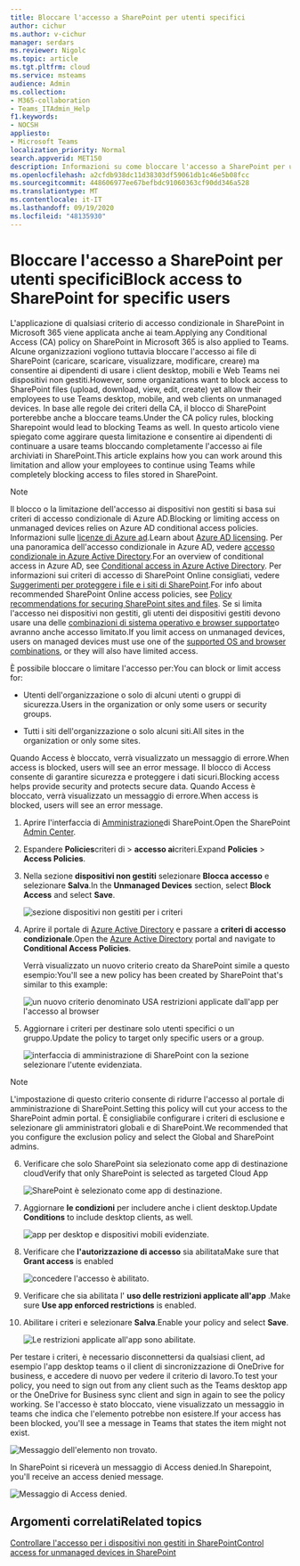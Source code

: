 ```yaml
---
title: Bloccare l'accesso a SharePoint per utenti specifici
author: cichur
ms.author: v-cichur
manager: serdars
ms.reviewer: Nigolc
ms.topic: article
ms.tgt.pltfrm: cloud
ms.service: msteams
audience: Admin
ms.collection:
- M365-collaboration
- Teams_ITAdmin_Help
f1.keywords:
- NOCSH
appliesto:
- Microsoft Teams
localization_priority: Normal
search.appverid: MET150
description: Informazioni su come bloccare l'accesso a SharePoint per utenti specifici
ms.openlocfilehash: a2cfdb938dc11d38303df59061db1c46e5b08fcc
ms.sourcegitcommit: 448606977ee67befbdc91060363cf90dd346a528
ms.translationtype: MT
ms.contentlocale: it-IT
ms.lasthandoff: 09/19/2020
ms.locfileid: "48135930"
---
```

# <a name="block-access-to-sharepoint-for-specific-users"></a><span data-ttu-id="2dc5a-103">Bloccare l'accesso a SharePoint per utenti specifici</span><span class="sxs-lookup"><span data-stu-id="2dc5a-103">Block access to SharePoint for specific users</span></span>

<span data-ttu-id="2dc5a-104">L'applicazione di qualsiasi criterio di accesso condizionale in SharePoint in Microsoft 365 viene applicata anche ai team.</span><span class="sxs-lookup"><span data-stu-id="2dc5a-104">Applying any Conditional Access (CA) policy on SharePoint in Microsoft 365 is also applied to Teams.</span></span> <span data-ttu-id="2dc5a-105">Alcune organizzazioni vogliono tuttavia bloccare l'accesso ai file di SharePoint (caricare, scaricare, visualizzare, modificare, creare) ma consentire ai dipendenti di usare i client desktop, mobili e Web Teams nei dispositivi non gestiti.</span><span class="sxs-lookup"><span data-stu-id="2dc5a-105">However, some organizations want to block access to SharePoint files (upload, download, view, edit, create) yet allow their employees to use Teams desktop, mobile, and web clients on unmanaged devices.</span></span> <span data-ttu-id="2dc5a-106">In base alle regole dei criteri della CA, il blocco di SharePoint porterebbe anche a bloccare teams.</span><span class="sxs-lookup"><span data-stu-id="2dc5a-106">Under the CA policy rules, blocking Sharepoint would lead to blocking Teams as well.</span></span> <span data-ttu-id="2dc5a-107">In questo articolo viene spiegato come aggirare questa limitazione e consentire ai dipendenti di continuare a usare teams bloccando completamente l'accesso ai file archiviati in SharePoint.</span><span class="sxs-lookup"><span data-stu-id="2dc5a-107">This article explains how you can work around this limitation and allow your employees to continue using Teams while completely blocking access to files stored in SharePoint.</span></span>

> [!Note]
> <span data-ttu-id="2dc5a-108">Il blocco o la limitazione dell'accesso ai dispositivi non gestiti si basa sui criteri di accesso condizionale di Azure AD.</span><span class="sxs-lookup"><span data-stu-id="2dc5a-108">Blocking or limiting access on unmanaged devices relies on Azure AD conditional access policies.</span></span> <span data-ttu-id="2dc5a-109">Informazioni sulle [licenze di Azure ad](https://azure.microsoft.com/pricing/details/active-directory/).</span><span class="sxs-lookup"><span data-stu-id="2dc5a-109">Learn about [Azure AD licensing](https://azure.microsoft.com/pricing/details/active-directory/).</span></span> <span data-ttu-id="2dc5a-110">Per una panoramica dell'accesso condizionale in Azure AD, vedere [accesso condizionale in Azure Active Directory](https://docs.microsoft.com/azure/active-directory/conditional-access/overview).</span><span class="sxs-lookup"><span data-stu-id="2dc5a-110">For an overview of conditional access in Azure AD, see [Conditional access in Azure Active Directory](https://docs.microsoft.com/azure/active-directory/conditional-access/overview).</span></span> <span data-ttu-id="2dc5a-111">Per informazioni sui criteri di accesso di SharePoint Online consigliati, vedere [Suggerimenti per proteggere i file e i siti di SharePoint](https://docs.microsoft.com/microsoft-365/enterprise/sharepoint-file-access-policies).</span><span class="sxs-lookup"><span data-stu-id="2dc5a-111">For info about recommended SharePoint Online access policies, see [Policy recommendations for securing SharePoint sites and files](https://docs.microsoft.com/microsoft-365/enterprise/sharepoint-file-access-policies).</span></span> <span data-ttu-id="2dc5a-112">Se si limita l'accesso nei dispositivi non gestiti, gli utenti dei dispositivi gestiti devono usare una delle [combinazioni di sistema operativo e browser supportate](https://docs.microsoft.com/azure/active-directory/conditional-access/technical-reference#client-apps-condition)o avranno anche accesso limitato.</span><span class="sxs-lookup"><span data-stu-id="2dc5a-112">If you limit access on unmanaged devices, users on managed devices must use one of the [supported OS and browser combinations](https://docs.microsoft.com/azure/active-directory/conditional-access/technical-reference#client-apps-condition), or they will also have limited access.</span></span>

<span data-ttu-id="2dc5a-113">È possibile bloccare o limitare l'accesso per:</span><span class="sxs-lookup"><span data-stu-id="2dc5a-113">You can block or limit access for:</span></span>

- <span data-ttu-id="2dc5a-114">Utenti dell'organizzazione o solo di alcuni utenti o gruppi di sicurezza.</span><span class="sxs-lookup"><span data-stu-id="2dc5a-114">Users in the organization or only some users or security groups.</span></span>

- <span data-ttu-id="2dc5a-115">Tutti i siti dell'organizzazione o solo alcuni siti.</span><span class="sxs-lookup"><span data-stu-id="2dc5a-115">All sites in the organization or only some sites.</span></span>

<span data-ttu-id="2dc5a-116">Quando Access è bloccato, verrà visualizzato un messaggio di errore.</span><span class="sxs-lookup"><span data-stu-id="2dc5a-116">When access is blocked, users will see an error message.</span></span> <span data-ttu-id="2dc5a-117">Il blocco di Access consente di garantire sicurezza e proteggere i dati sicuri.</span><span class="sxs-lookup"><span data-stu-id="2dc5a-117">Blocking access helps provide security and protects secure data.</span></span> <span data-ttu-id="2dc5a-118">Quando Access è bloccato, verrà visualizzato un messaggio di errore.</span><span class="sxs-lookup"><span data-stu-id="2dc5a-118">When access is blocked, users will see an error message.</span></span>

1. <span data-ttu-id="2dc5a-119">Aprire l'interfaccia di [Amministrazione](https://admin.microsoft.com/sharepoint?page=accessControl&modern=true)di SharePoint.</span><span class="sxs-lookup"><span data-stu-id="2dc5a-119">Open the SharePoint [Admin Center](https://admin.microsoft.com/sharepoint?page=accessControl&modern=true).</span></span>

2. <span data-ttu-id="2dc5a-120">Espandere **Policies**criteri di  >  **accesso ai**criteri.</span><span class="sxs-lookup"><span data-stu-id="2dc5a-120">Expand **Policies** > **Access Policies**.</span></span>

3. <span data-ttu-id="2dc5a-121">Nella sezione **dispositivi non gestiti** selezionare **Blocca accesso** e selezionare **Salva**.</span><span class="sxs-lookup"><span data-stu-id="2dc5a-121">In the **Unmanaged Devices** section,  select **Block Access** and select **Save**.</span></span>

   ![sezione dispositivi non gestiti per i criteri](media/no-sharepoint-access1.png)

4. <span data-ttu-id="2dc5a-123">Aprire il portale di [Azure Active Directory](https://portal.azure.com/#blade/Microsoft_AAD_IAM/ConditionalAccessBlade/Policies) e passare a **criteri di accesso condizionale**.</span><span class="sxs-lookup"><span data-stu-id="2dc5a-123">Open the [Azure Active Directory](https://portal.azure.com/#blade/Microsoft_AAD_IAM/ConditionalAccessBlade/Policies) portal and navigate to **Conditional Access Policies**.</span></span>

    <span data-ttu-id="2dc5a-124">Verrà visualizzato un nuovo criterio creato da SharePoint simile a questo esempio:</span><span class="sxs-lookup"><span data-stu-id="2dc5a-124">You'll see a new policy has been created by SharePoint that's similar to this example:</span></span>

    ![un nuovo criterio denominato USA restrizioni applicate dall'app per l'accesso al browser](media/no-sharepoint-access2.png)

5. <span data-ttu-id="2dc5a-126">Aggiornare i criteri per destinare solo utenti specifici o un gruppo.</span><span class="sxs-lookup"><span data-stu-id="2dc5a-126">Update the policy to target only specific users or a group.</span></span>

    ![interfaccia di amministrazione di SharePoint con la sezione selezionare l'utente evidenziata.](media/no-sharepoint-access2b.png)

  > [!Note]
> <span data-ttu-id="2dc5a-128">L'impostazione di questo criterio consente di ridurre l'accesso al portale di amministrazione di SharePoint.</span><span class="sxs-lookup"><span data-stu-id="2dc5a-128">Setting this policy will cut your access to the SharePoint admin portal.</span></span> <span data-ttu-id="2dc5a-129">È consigliabile configurare i criteri di esclusione e selezionare gli amministratori globali e di SharePoint.</span><span class="sxs-lookup"><span data-stu-id="2dc5a-129">We recommended that you configure the exclusion policy and select the Global and SharePoint admins.</span></span>

6. <span data-ttu-id="2dc5a-130">Verificare che solo SharePoint sia selezionato come app di destinazione cloud</span><span class="sxs-lookup"><span data-stu-id="2dc5a-130">Verify that only SharePoint is selected as targeted Cloud App</span></span>

    ![SharePoint è selezionato come app di destinazione.](media/no-sharepoint-access3.png)

7. <span data-ttu-id="2dc5a-132">Aggiornare **le condizioni** per includere anche i client desktop.</span><span class="sxs-lookup"><span data-stu-id="2dc5a-132">Update **Conditions** to include desktop clients, as well.</span></span>

    ![app per desktop e dispositivi mobili evidenziate.](media/no-sharepoint-access4.png)

8. <span data-ttu-id="2dc5a-134">Verificare che **l'autorizzazione di accesso** sia abilitata</span><span class="sxs-lookup"><span data-stu-id="2dc5a-134">Make sure that **Grant access** is enabled</span></span>

    ![concedere l'accesso è abilitato.](media/no-sharepoint-access5.png)

9. <span data-ttu-id="2dc5a-136">Verificare che sia abilitata l' **uso delle restrizioni applicate all'app** .</span><span class="sxs-lookup"><span data-stu-id="2dc5a-136">Make sure **Use app enforced restrictions** is enabled.</span></span>

10. <span data-ttu-id="2dc5a-137">Abilitare i criteri e selezionare **Salva**.</span><span class="sxs-lookup"><span data-stu-id="2dc5a-137">Enable your policy and select **Save**.</span></span>

    ![Le restrizioni applicate all'app sono abilitate.](media/no-sharepoint-access6.png)

<span data-ttu-id="2dc5a-139">Per testare i criteri, è necessario disconnettersi da qualsiasi client, ad esempio l'app desktop teams o il client di sincronizzazione di OneDrive for business, e accedere di nuovo per vedere il criterio di lavoro.</span><span class="sxs-lookup"><span data-stu-id="2dc5a-139">To test your policy, you need to sign out from any client such as the Teams desktop app or the OneDrive for Business sync client and sign in again to see the policy working.</span></span> <span data-ttu-id="2dc5a-140">Se l'accesso è stato bloccato, viene visualizzato un messaggio in teams che indica che l'elemento potrebbe non esistere.</span><span class="sxs-lookup"><span data-stu-id="2dc5a-140">If your access has been blocked, you'll see a message in Teams that states the item might not exist.</span></span>

 ![Messaggio dell'elemento non trovato.](media/access-denied-sharepoint.png)

<span data-ttu-id="2dc5a-142">In SharePoint si riceverà un messaggio di Access denied.</span><span class="sxs-lookup"><span data-stu-id="2dc5a-142">In Sharepoint, you'll receive an access denied message.</span></span>

![Messaggio di Access denied.](media/blocked-access-warning.png)

## <a name="related-topics"></a><span data-ttu-id="2dc5a-144">Argomenti correlati</span><span class="sxs-lookup"><span data-stu-id="2dc5a-144">Related topics</span></span>

[<span data-ttu-id="2dc5a-145">Controllare l'accesso per i dispositivi non gestiti in SharePoint</span><span class="sxs-lookup"><span data-stu-id="2dc5a-145">Control access for unmanaged devices in SharePoint</span></span>](https://docs.microsoft.com/sharepoint/control-access-from-unmanaged-devices)
